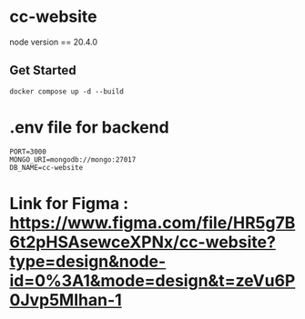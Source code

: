 ﻿# cc-website

node version == 20.4.0

## Get Started

```
docker compose up -d --build
```


# .env file for backend

```
PORT=3000
MONGO_URI=mongodb://mongo:27017
DB_NAME=cc-website
```


# Link for Figma : https://www.figma.com/file/HR5g7B6t2pHSAsewceXPNx/cc-website?type=design&node-id=0%3A1&mode=design&t=zeVu6P0Jvp5Mlhan-1
